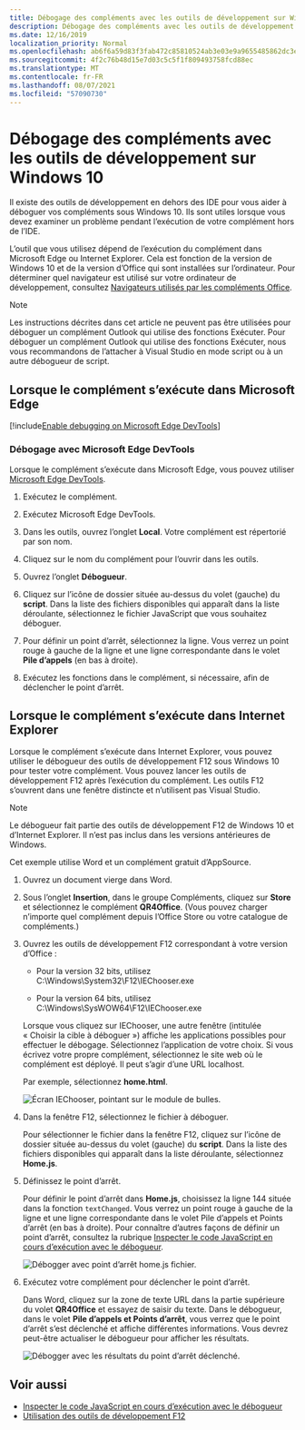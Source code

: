 ```yaml
---
title: Débogage des compléments avec les outils de développement sur Windows 10
description: Débogage des compléments avec les outils de développement Microsoft Edge sur Windows 10
ms.date: 12/16/2019
localization_priority: Normal
ms.openlocfilehash: ab6f6a59d83f3fab472c85810524ab3e03e9a9655485862dc3e6f3aeb03db910
ms.sourcegitcommit: 4f2c76b48d15e7d03c5c5f1f809493758fcd88ec
ms.translationtype: MT
ms.contentlocale: fr-FR
ms.lasthandoff: 08/07/2021
ms.locfileid: "57090730"
---
```

# <a name="debug-add-ins-using-developer-tools-on-windows-10"></a>Débogage des compléments avec les outils de développement sur Windows 10

Il existe des outils de développement en dehors des IDE pour vous aider à déboguer vos compléments sous Windows 10. Ils sont utiles lorsque vous devez examiner un problème pendant l’exécution de votre complément hors de l’IDE.

L’outil que vous utilisez dépend de l’exécution du complément dans Microsoft Edge ou Internet Explorer. Cela est fonction de la version de Windows 10 et de la version d’Office qui sont installées sur l’ordinateur. Pour déterminer quel navigateur est utilisé sur votre ordinateur de développement, consultez [Navigateurs utilisés par les compléments Office](../concepts/browsers-used-by-office-web-add-ins.md).

> [!NOTE]
> Les instructions décrites dans cet article ne peuvent pas être utilisées pour déboguer un complément Outlook qui utilise des fonctions Exécuter. Pour déboguer un complément Outlook qui utilise des fonctions Exécuter, nous vous recommandons de l’attacher à Visual Studio en mode script ou à un autre débogueur de script.

## <a name="when-the-add-in-is-running-in-microsoft-edge"></a>Lorsque le complément s’exécute dans Microsoft Edge

[!include[Enable debugging on Microsoft Edge DevTools](../includes/enable-debugging-on-edge-devtools.md)]

### <a name="debug-using-microsoft-edge-devtools"></a>Débogage avec Microsoft Edge DevTools

Lorsque le complément s’exécute dans Microsoft Edge, vous pouvez utiliser [Microsoft Edge DevTools](https://www.microsoft.com/p/microsoft-edge-devtools-preview/9mzbfrmz0mnj?activetab=pivot%3Aoverviewtab).

1. Exécutez le complément.

2. Exécutez Microsoft Edge DevTools.

3. Dans les outils, ouvrez l’onglet **Local**. Votre complément est répertorié par son nom.

4. Cliquez sur le nom du complément pour l’ouvrir dans les outils.

5. Ouvrez l’onglet **Débogueur**. 

6. Cliquez sur l’icône de dossier située au-dessus du volet (gauche) du **script**. Dans la liste des fichiers disponibles qui apparaît dans la liste déroulante, sélectionnez le fichier JavaScript que vous souhaitez déboguer.

7. Pour définir un point d’arrêt, sélectionnez la ligne. Vous verrez un point rouge à gauche de la ligne et une ligne correspondante dans le volet **Pile d’appels** (en bas à droite).

8. Exécutez les fonctions dans le complément, si nécessaire, afin de déclencher le point d’arrêt.

## <a name="when-the-add-in-is-running-in-internet-explorer"></a>Lorsque le complément s’exécute dans Internet Explorer

Lorsque le complément s’exécute dans Internet Explorer, vous pouvez utiliser le débogueur des outils de développement F12 sous Windows 10 pour tester votre complément. Vous pouvez lancer les outils de développement F12 après l’exécution du complément. Les outils F12 s’ouvrent dans une fenêtre distincte et n’utilisent pas Visual Studio.

> [!NOTE]
> Le débogueur fait partie des outils de développement F12 de Windows 10 et d’Internet Explorer. Il n’est pas inclus dans les versions antérieures de Windows. 

Cet exemple utilise Word et un complément gratuit d’AppSource.

1. Ouvrez un document vierge dans Word.  
    
2. Sous l’onglet **Insertion**, dans le groupe Compléments, cliquez sur **Store** et sélectionnez le complément **QR4Office**. (Vous pouvez charger n’importe quel complément depuis l’Office Store ou votre catalogue de compléments.)
    
3. Ouvrez les outils de développement F12 correspondant à votre version d’Office :
    
   - Pour la version 32 bits, utilisez C:\Windows\System32\F12\IEChooser.exe
    
   - Pour la version 64 bits, utilisez C:\Windows\SysWOW64\F12\IEChooser.exe
    
   Lorsque vous cliquez sur IEChooser, une autre fenêtre (intitulée « Choisir la cible à déboguer ») affiche les applications possibles pour effectuer le débogage. Sélectionnez l’application de votre choix. Si vous écrivez votre propre complément, sélectionnez le site web où le complément est déployé. Il peut s’agir d’une URL localhost. 
    
   Par exemple, sélectionnez **home.html**. 
    
   ![Écran IEChooser, pointant sur le module de bulles.](../images/choose-target-to-debug.png)

4. Dans la fenêtre F12, sélectionnez le fichier à déboguer.
    
   Pour sélectionner le fichier dans la fenêtre F12, cliquez sur l’icône de dossier située au-dessus du volet (gauche) du **script**. Dans la liste des fichiers disponibles qui apparaît dans la liste déroulante, sélectionnez **Home.js**.
    
5. Définissez le point d’arrêt.
    
   Pour définir le point d’arrêt dans **Home.js**, choisissez la ligne 144 située dans la fonction `textChanged`. Vous verrez un point rouge à gauche de la ligne et une ligne correspondante dans le volet Pile d’appels et Points d’arrêt (en bas à droite). Pour connaître d’autres façons de définir un point d’arrêt, consultez la rubrique [Inspecter le code JavaScript en cours d’exécution avec le débogueur](/previous-versions/windows/internet-explorer/ie-developer/samples/dn255007(v=vs.85)). 
    
   ![Débogger avec point d’arrêt home.js fichier.](../images/debugger-home-js-02.png)

6. Exécutez votre complément pour déclencher le point d’arrêt.
    
   Dans Word, cliquez sur la zone de texte URL dans la partie supérieure du volet **QR4Office** et essayez de saisir du texte. Dans le débogueur, dans le volet **Pile d’appels et Points d’arrêt**, vous verrez que le point d’arrêt s’est déclenché et affiche différentes informations. Vous devrez peut-être actualiser le débogueur pour afficher les résultats.
    
   ![Débogger avec les résultats du point d’arrêt déclenché.](../images/debugger-home-js-01.png)


## <a name="see-also"></a>Voir aussi

- [Inspecter le code JavaScript en cours d’exécution avec le débogueur](/previous-versions/windows/internet-explorer/ie-developer/samples/dn255007(v=vs.85))
- [Utilisation des outils de développement F12](/previous-versions/windows/internet-explorer/ie-developer/samples/bg182326(v=vs.85))
